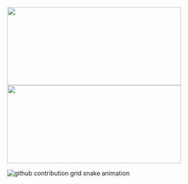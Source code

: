 <div styles="display: flex; flex-direction: row;align-items: center; justify-content: space-between">
  <img align="center" width="400px" height="180px" src="https://github-readme-stats.vercel.app/api?username=AdryanS&count_private=true&theme=dark&bg_color=1,282a36,44475a&text_color=fff&hide_border=true " />
  <img height="180px" width="400px" align="center" src="https://github-readme-stats.vercel.app/api/top-langs/?username=AdryanS&layout=compact&theme=dark&bg_color=45,282a36,44475a&text_color=fff&hide_border=true" />
</div>



![github contribution grid snake animation](https://raw.githubusercontent.com/AdryanS/AdryanS/output/github-contribution-grid-snake.svg)

